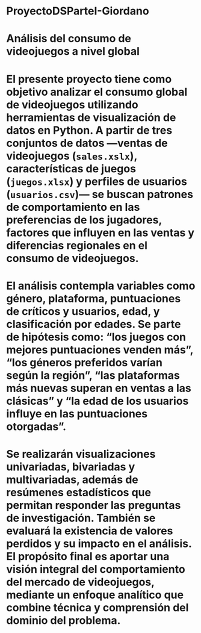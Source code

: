 # ProyectoDSParteI-Giordano
# Análisis del consumo de videojuegos a nivel global

# El presente proyecto tiene como objetivo analizar el consumo global de videojuegos utilizando herramientas de visualización de datos en Python. A partir de tres conjuntos de datos —ventas de videojuegos (`sales.xslx`), características de juegos (`juegos.xlsx`) y perfiles de usuarios (`usuarios.csv`)— se buscan patrones de comportamiento en las preferencias de los jugadores, factores que influyen en las ventas y diferencias regionales en el consumo de videojuegos.

# El análisis contempla variables como género, plataforma, puntuaciones de críticos y usuarios, edad, y clasificación por edades. Se parte de hipótesis como: “los juegos con mejores puntuaciones venden más”, “los géneros preferidos varían según la región”, “las plataformas más nuevas superan en ventas a las clásicas” y “la edad de los usuarios influye en las puntuaciones otorgadas”.

# Se realizarán visualizaciones univariadas, bivariadas y multivariadas, además de resúmenes estadísticos que permitan responder las preguntas de investigación. También se evaluará la existencia de valores perdidos y su impacto en el análisis. El propósito final es aportar una visión integral del comportamiento del mercado de videojuegos, mediante un enfoque analítico que combine técnica y comprensión del dominio del problema.

